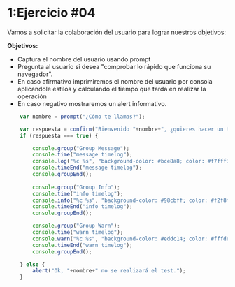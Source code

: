 # 1:Ejercicio #04

Vamos a solicitar la colaboración del usuario para lograr nuestros objetivos:

**Objetivos:**

* Captura el nombre del usuario usando prompt
* Pregunta al usuario si desea "comprobar lo rápido que funciona su navegador".
* En caso afirmativo imprimiremos el nombre del usuario por consola aplicandole estilos y calculando el tiempo que tarda en realizar la operación
* En caso negativo mostraremos un alert informativo.

```javascript
	var nombre = prompt("¿Cómo te llamas?");

    var respuesta = confirm("Bienvenido "+nombre+", ¿quieres hacer un test de respuesta de tu navegador?");
    if (respuesta === true) {

		console.group("Group Message");
	    console.time("message timelog");
	    console.log("%c %s", "background-color: #bce8a8; color: #f7fff3; padding: 4px 8px; border-top: 1px solid #a9e090; border-bottom: 1px solid #b2d8a1;line-height:2em;", nombre);
	    console.timeEnd("message timelog");
	    console.groupEnd();
		
	    console.group("Group Info");
	    console.time("info timelog");
	    console.info("%c %s", "background-color: #98cbff; color: #f2f8ff; padding: 4px 8px; border-top: 1px solid #8ec6ff; border-bottom: 1px solid #a9b6c3;line-height:2em;", nombre);
	    console.timeEnd("info timelog");
	    console.groupEnd();

	    console.group("Group Warn");
	    console.time("warn timelog");
	    console.warn("%c %s", "background-color: #eddc14; color: #fffde1; padding: 4px 8px; border-top: 1px solid #ffd400; border-bottom: 1px solid #dad786;line-height:2em;", nombre);
	    console.timeEnd("warn timelog");
	    console.groupEnd(); 

    } else {
        alert("Ok, "+nombre+" no se realizará el test.");
    }
```